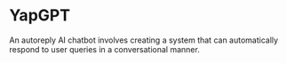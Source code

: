 # YapGPT
An autoreply AI chatbot involves creating a system that can automatically respond to user queries in a conversational manner.
